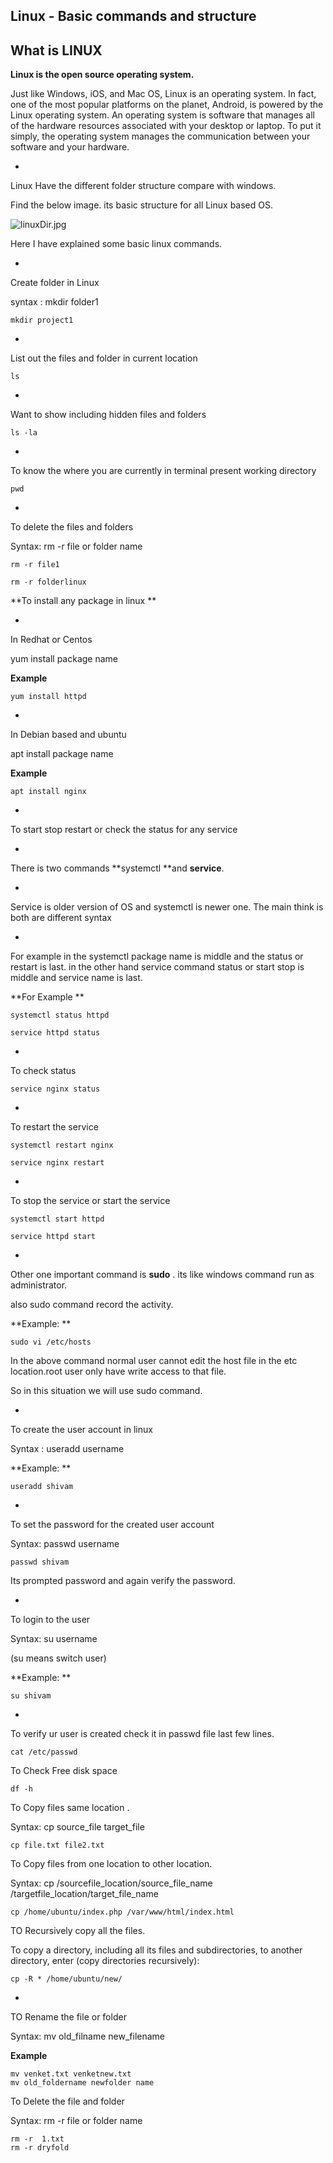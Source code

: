 ## Linux - Basic commands and structure

## What is LINUX

**Linux is the open source operating system.**


> 
Just like Windows, iOS, and Mac OS, Linux is an operating system. In fact, one of the most popular platforms on the planet, Android, is powered by the Linux operating system. An operating system is software that manages all of the hardware resources associated with your desktop or laptop. To put it simply, the operating system manages the communication between your software and your hardware.


- 
Linux Have the different  folder structure compare with windows.

Find the below image. its basic structure for all Linux based OS.


![linuxDir.jpg](https://cdn.hashnode.com/res/hashnode/image/upload/v1628534132382/Swgtz272b.jpeg)


Here I have explained some basic linux commands.


- 
Create folder in Linux


> 
syntax : mkdir folder1


```
mkdir project1

``` 


- 
List out the files and folder in current location


```
ls

``` 


- 
Want to show including hidden files and folders


```
ls -la

``` 


- 
To know the where you are currently in terminal present working directory


```
pwd

```


- 
To delete the files and folders


> 
Syntax: rm -r  file or folder name 


```
rm -r file1

rm -r folderlinux

``` 



**To install any package in linux
**


- 
In Redhat or Centos


> 
yum install package name

**Example**

```
yum install httpd

``` 

- 
In Debian based and ubuntu


> 
apt install package name

**Example**

```
apt install nginx

``` 


- 
To start stop restart or check the status for any service

   
- 
There is two commands **systemctl **and **service**.

 
- 
Service is older version of OS and systemctl is newer one. The main think is both are different syntax


- 
 For example in the systemctl package name is middle and the status or restart is last.
in the other hand service command status or start stop is middle and service name is last.

**For Example
**

```
systemctl status httpd

service httpd status

``` 

- 
To check status

```
service nginx status 

``` 

- 
To restart the service

```
systemctl restart nginx

service nginx restart 

``` 

- 
To stop the service or start the service

```
systemctl start httpd

service httpd start

``` 


- 
Other one important command is **sudo** . its like windows command run as administrator.

also sudo command record the activity.

**Example:
**
```
sudo vi /etc/hosts

``` 

> 
In the above command normal user cannot edit the host file in the etc location.root user only have write access to that file.

So in this situation  we will use sudo command.




- 
To create the user account in linux



> 
Syntax : useradd username

**Example:
**
```
useradd shivam

``` 


- 
To set the password for the created user account


> 
Syntax: passwd username

```
passwd shivam

``` 

> 
Its prompted password and again verify the password.



- 
To login to the user


> 
Syntax: su username

(su means switch user)

**Example:
**
```
su shivam

``` 


- 
To verify ur user is created check it in passwd file last few lines.


```
cat /etc/passwd

``` 

To Check Free disk space


```
df -h

``` 

To Copy files same location .

Syntax: cp source_file target_file

```
cp file.txt file2.txt

``` 


To Copy files from one location to other location.

Syntax: cp  /sourcefile_location/source_file_name  /targetfile_location/target_file_name


```
cp /home/ubuntu/index.php /var/www/html/index.html

``` 

TO Recursively copy all the files.

To copy a directory, including all its files and subdirectories, to another directory, enter (copy directories recursively):



```
cp -R * /home/ubuntu/new/

``` 


- 
TO Rename the file or folder


> 
Syntax: mv old_filname new_filename

**Example**
```
mv venket.txt venketnew.txt
mv old_foldername newfolder name
``` 

To Delete the file and folder


> 
Syntax: rm -r file or folder name

```
rm -r  1.txt
rm -r dryfold

``` 




